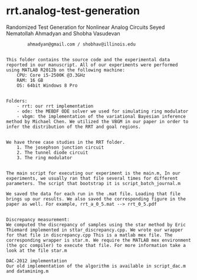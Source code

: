 rrt.analog-test-generation
==========================

  Randomized Test Generation for Nonlinear Analog Circuits
		Seyed Nematollah Ahmadyan and Shobha Vasudevan

			ahmadyan@gmail.com / shobhav@illinois.edu


	This folder contains the source code and the experimental data
	reported in our manuscript. All of our experiments were performed using MATLAB R2012b on the following machine:
		CPU: Core i5-2500K @3.3GHz
		RAM: 16 GB
		OS: 64bit Windows 8 Pro 


	Folders:
		- rrt: our rrt implementation
		- ode: the MEBDF ODE solver we used for simulating ring modulator
		- vbgm: the implementation of the variational Bayesian inference method by Michael Chen. We utilized the VBGM in our paper in order to infer the distribution of the RRT and goal regions.


	We have three case studies in the RRT folder. 
		1. The josephson junction circuit
		2. The tunnel diode circuit
		3. The ring modulator


	The main script for executing our experiment is the main.m, In our experiments, we usually ran that file several times for different parameters. The script that bootstrap it is script_batch_journal.m

	We saved the data for each run in the .mat file. Loading that file brings up our results. We also saved the corresponding figure in the paper as well. For example, rrt_a_0_5.mat --> rrt_0_5.pdf


	Discrepancy measurement:
	We computed the discrepancy of samples using the star method by Eric Thiemard implemented in sttar_discrepancy.cpp. We wrote our wrapper for that file in discrepancy.cpp This is a matlab mex file. The corresponding wrapper is star.m. We require the MATLAB mex environment (the gcc compiler) to execute that file. For more information take a look at the file star.m

	DAC-2012 implementation
	Our old implementation of the algorithm is available in script_dac.m and datamining.m
